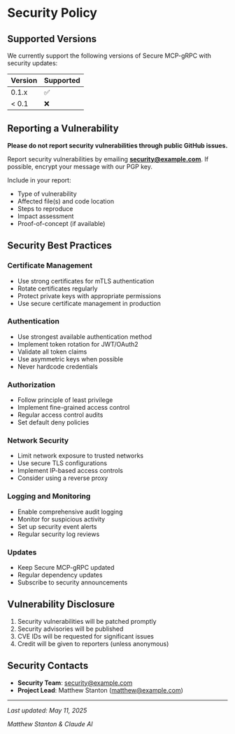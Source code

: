 # Security Policy

## Supported Versions

We currently support the following versions of Secure MCP-gRPC with security updates:

| Version | Supported          |
| ------- | ------------------ |
| 0.1.x   | ✅                |
| < 0.1   | ❌                |

## Reporting a Vulnerability

**Please do not report security vulnerabilities through public GitHub issues.**

Report security vulnerabilities by emailing **security@example.com**. If possible, encrypt your message with our PGP key.

Include in your report:
- Type of vulnerability
- Affected file(s) and code location
- Steps to reproduce
- Impact assessment
- Proof-of-concept (if available)

## Security Best Practices

### Certificate Management
- Use strong certificates for mTLS authentication
- Rotate certificates regularly
- Protect private keys with appropriate permissions
- Use secure certificate management in production

### Authentication
- Use strongest available authentication method
- Implement token rotation for JWT/OAuth2
- Validate all token claims
- Use asymmetric keys when possible
- Never hardcode credentials

### Authorization
- Follow principle of least privilege
- Implement fine-grained access control
- Regular access control audits
- Set default deny policies

### Network Security
- Limit network exposure to trusted networks
- Use secure TLS configurations
- Implement IP-based access controls
- Consider using a reverse proxy

### Logging and Monitoring
- Enable comprehensive audit logging
- Monitor for suspicious activity
- Set up security event alerts
- Regular security log reviews

### Updates
- Keep Secure MCP-gRPC updated
- Regular dependency updates
- Subscribe to security announcements

## Vulnerability Disclosure

1. Security vulnerabilities will be patched promptly
2. Security advisories will be published
3. CVE IDs will be requested for significant issues
4. Credit will be given to reporters (unless anonymous)

## Security Contacts

- **Security Team**: security@example.com
- **Project Lead**: Matthew Stanton (matthew@example.com)

---

*Last updated: May 11, 2025*

*Matthew Stanton & Claude AI*
